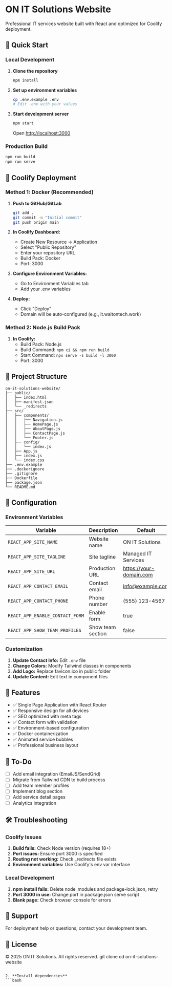 # ON IT Solutions Website

Professional IT services website built with React and optimized for Coolify deployment.

## 🚀 Quick Start

### Local Development

1. **Clone the repository**
   ```bash
   npm install
   ```

3. **Set up environment variables**
   ```bash
   cp .env.example .env
   # Edit .env with your values
   ```

4. **Start development server**
   ```bash
   npm start
   ```
   Open [http://localhost:3000](http://localhost:3000)

### Production Build

```bash
npm run build
npm run serve
```

## 🐳 Coolify Deployment

### Method 1: Docker (Recommended)

1. **Push to GitHub/GitLab**
   ```bash
   git add .
   git commit -m "Initial commit"
   git push origin main
   ```

2. **In Coolify Dashboard:**
   - Create New Resource → Application
   - Select "Public Repository"
   - Enter your repository URL
   - Build Pack: Docker
   - Port: 3000

3. **Configure Environment Variables:**
   - Go to Environment Variables tab
   - Add your .env variables

4. **Deploy:**
   - Click "Deploy"
   - Domain will be auto-configured (e.g., it.waltontech.work)

### Method 2: Node.js Build Pack

1. **In Coolify:**
   - Build Pack: Node.js
   - Build Command: `npm ci && npm run build`
   - Start Command: `npx serve -s build -l 3000`
   - Port: 3000

## 📁 Project Structure

```
on-it-solutions-website/
├── public/
│   ├── index.html
│   ├── manifest.json
│   └── _redirects
├── src/
│   ├── components/
│   │   ├── Navigation.js
│   │   ├── HomePage.js
│   │   ├── AboutPage.js
│   │   ├── ContactPage.js
│   │   └── Footer.js
│   ├── config/
│   │   └── index.js
│   ├── App.js
│   ├── index.js
│   └── index.css
├── .env.example
├── .dockerignore
├── .gitignore
├── Dockerfile
├── package.json
└── README.md
```

## 🔧 Configuration

### Environment Variables

| Variable | Description | Default |
|----------|-------------|---------|
| `REACT_APP_SITE_NAME` | Website name | ON IT Solutions |
| `REACT_APP_SITE_TAGLINE` | Site tagline | Managed IT Services |
| `REACT_APP_SITE_URL` | Production URL | https://your-domain.com |
| `REACT_APP_CONTACT_EMAIL` | Contact email | info@example.com |
| `REACT_APP_CONTACT_PHONE` | Phone number | (555) 123-4567 |
| `REACT_APP_ENABLE_CONTACT_FORM` | Enable form | true |
| `REACT_APP_SHOW_TEAM_PROFILES` | Show team section | false |

### Customization

1. **Update Contact Info:** Edit `.env` file
2. **Change Colors:** Modify Tailwind classes in components
3. **Add Logo:** Replace favicon.ico in public folder
4. **Update Content:** Edit text in component files

## 🚀 Features

- ✅ Single Page Application with React Router
- ✅ Responsive design for all devices
- ✅ SEO optimized with meta tags
- ✅ Contact form with validation
- ✅ Environment-based configuration
- ✅ Docker containerization
- ✅ Animated service bubbles
- ✅ Professional business layout

## 📝 To-Do

- [ ] Add email integration (EmailJS/SendGrid)
- [ ] Migrate from Tailwind CDN to build process
- [ ] Add team member profiles
- [ ] Implement blog section
- [ ] Add service detail pages
- [ ] Analytics integration

## 🛠️ Troubleshooting

### Coolify Issues

1. **Build fails:** Check Node version (requires 18+)
2. **Port issues:** Ensure port 3000 is specified
3. **Routing not working:** Check _redirects file exists
4. **Environment variables:** Use Coolify's env var interface

### Local Development

1. **npm install fails:** Delete node_modules and package-lock.json, retry
2. **Port 3000 in use:** Change port in package.json serve script
3. **Blank page:** Check browser console for errors

## 📧 Support

For deployment help or questions, contact your development team.

## 📄 License

© 2025 ON IT Solutions. All rights reserved.
git clone <your-repo-url>
   cd on-it-solutions-website
   ```

2. **Install dependencies**
   ```bash